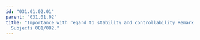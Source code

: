 ```yaml
---
id: "031.01.02.01"
parent: "031.01.02"
title: "Importance with regard to stability and controllability Remark: See also
  Subjects 081/082."
---
```

